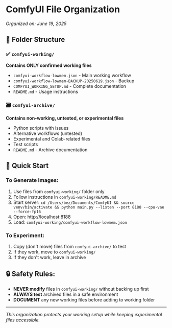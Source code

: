 # ComfyUI File Organization
*Organized on: June 19, 2025*

## 📁 Folder Structure

### ✅ `comfyui-working/` 
**Contains ONLY confirmed working files**
- `comfyui-workflow-lowmem.json` - Main working workflow
- `comfyui-workflow-lowmem-BACKUP-20250619.json` - Backup
- `COMFYUI_WORKING_SETUP.md` - Complete documentation
- `README.md` - Usage instructions

### 🗃️ `comfyui-archive/`
**Contains non-working, untested, or experimental files**
- Python scripts with issues
- Alternative workflows (untested)
- Experimental and Colab-related files
- Test scripts
- `README.md` - Archive documentation

## 🎯 Quick Start

### To Generate Images:
1. Use files from `comfyui-working/` folder only
2. Follow instructions in `comfyui-working/README.md`
3. Start server: `cd /Users/bez/Documents/ComfyUI && source venv/bin/activate && python main.py --listen --port 8188 --cpu-vae --force-fp16`
4. Open: http://localhost:8188
5. Load: `comfyui-working/comfyui-workflow-lowmem.json`

### To Experiment:
1. Copy (don't move) files from `comfyui-archive/` to test
2. If they work, move to `comfyui-working/`
3. If they don't work, leave in archive

## 🔒 Safety Rules:
- **NEVER modify** files in `comfyui-working/` without backing up first
- **ALWAYS test** archived files in a safe environment
- **DOCUMENT** any new working files before adding to working folder

---
*This organization protects your working setup while keeping experimental files accessible.*